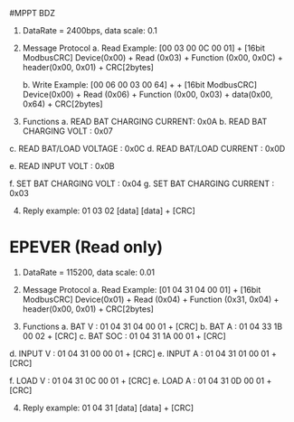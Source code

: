 
#MPPT BDZ
1. DataRate = 2400bps, data scale: 0.1

2. Message Protocol 
   a. Read Example:  [00 03 00 0C 00 01] + [16bit ModbusCRC]
      Device(0x00) + Read (0x03) + Function (0x00, 0x0C) +  header(0x00, 0x01) + CRC[2bytes]

   b. Write Example: [00 06 00 03 00 64] + + [16bit ModbusCRC]
      Device(0x00) + Read (0x06) + Function (0x00, 0x03) +  data(0x00, 0x64) + CRC[2bytes]

3. Functions
  a. READ BAT CHARGING CURRENT:  0x0A
  b. READ BAT CHARGING VOLT      : 0x07

  c. READ BAT/LOAD VOLTAGE        : 0x0C 
  d. READ BAT/LOAD CURRENT        : 0x0D

  e. READ INPUT VOLT                    : 0x0B

  f. SET BAT CHARGING VOLT          : 0x04
  g. SET BAT CHARGING CURRENT    : 0x03

4. Reply example: 01 03 02 [data] [data] + [CRC]

# EPEVER (Read only)
1. DataRate = 115200, data scale: 0.01

2. Message Protocol
  a. Read Example:  [01 04 31 04 00 01] + [16bit ModbusCRC]
     Device(0x01) + Read (0x04) + Function (0x31, 0x04) +  header(0x00, 0x01) + CRC[2bytes]
3. Functions
 a. BAT V     : 01 04 31 04 00 01 + [CRC]
 b. BAT A     : 01 04 33 1B 00 02 + [CRC]
 c. BAT SOC : 01 04 31 1A 00 01 + [CRC]

 d. INPUT V  : 01 04 31 00 00 01 + [CRC]
 e. INPUT A  : 01 04 31 01 00 01 + [CRC]

 f. LOAD V   : 01 04 31 0C 00 01 + [CRC]
 e. LOAD A  : 01 04 31 0D 00 01 + [CRC]

 4. Reply example:   01 04 31 [data] [data] + [CRC]


